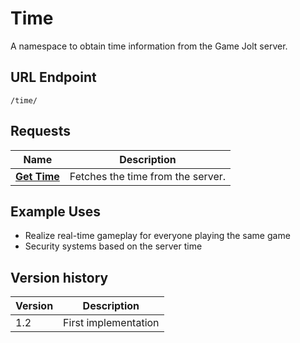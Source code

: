# Time

A namespace to obtain time information from the Game Jolt server.

## URL Endpoint

```
/time/
```

## Requests

| Name                                                         | Description                       |
| ------------------------------------------------------------ | --------------------------------- |
| [**Get Time**](https://gamejolt.com/game-api/doc/time/fetch) | Fetches the time from the server. |

## Example Uses

* Realize real-time gameplay for everyone playing the same game
* Security systems based on the server time

## Version history

| Version | Description          |
| ------- | -------------------- |
| 1.2     | First implementation |
